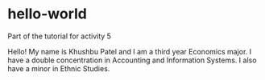 # hello-world
Part of the tutorial for activity 5

Hello! My name is Khushbu Patel and I am a third year Economics major.
I have a double concentration in Accounting and Information Systems.
I also have a minor in Ethnic Studies.
